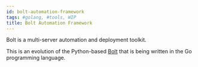 ```yaml
---
id: bolt-automation-framework
tags: #golang, #tools, WIP
title: Bolt Automation Framework
---
```


Bolt is a multi-server automation and deployment toolkit.

This is an evolution of the Python-based [Bolt](https://github.com/tav/bolt-python) that is being written in the Go programming language.